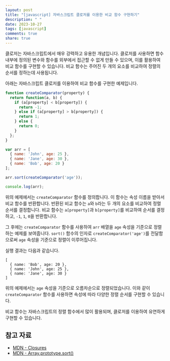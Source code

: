 ```yaml
---
layout: post
title: "[javascript] 자바스크립트 클로저를 이용한 비교 함수 구현하기"
description: " "
date: 2023-10-27
tags: [javascript]
comments: true
share: true
---
```


클로저는 자바스크립트에서 매우 강력하고 유용한 개념입니다. 클로저를 사용하면 함수 내부에 정의된 변수와 함수를 외부에서 접근할 수 없게 만들 수 있으며, 이를 활용하여 비교 함수를 구현할 수 있습니다. 비교 함수는 주어진 두 개의 요소를 비교하여 정렬의 순서를 정하는데 사용됩니다.

아래는 자바스크립트 클로저를 이용하여 비교 함수를 구현한 예제입니다.

```javascript
function createComparator(property) {
  return function(a, b) {
    if (a[property] < b[property]) {
      return -1;
    } else if (a[property] > b[property]) {
      return 1;
    } else {
      return 0;
    }
  };
}

var arr = [
  { name: 'John', age: 25 },
  { name: 'Jane', age: 30 },
  { name: 'Bob', age: 20 }
];

arr.sort(createComparator('age'));

console.log(arr);
```

위의 예제에서는 `createComparator` 함수를 정의합니다. 이 함수는 속성 이름을 받아서 비교 함수를 반환합니다. 반환된 비교 함수는 `a`와 `b`라는 두 개의 요소를 비교하여 정렬 순서를 결정합니다. 비교 함수는 `a[property]`과 `b[property]`를 비교하여 순서를 결정하고, `-1`, `1`, `0`을 반환합니다.

그 후에는 `createComparator` 함수를 사용하여 `arr` 배열을 `age` 속성을 기준으로 정렬하는 예제를 보여줍니다. `sort()` 함수의 인자로 `createComparator('age')`를 전달함으로써 `age` 속성을 기준으로 정렬이 이루어집니다.

실행 결과는 다음과 같습니다.

```
[
  { name: 'Bob', age: 20 },
  { name: 'John', age: 25 },
  { name: 'Jane', age: 30 }
]
```

위의 예제에서는 `age` 속성을 기준으로 오름차순으로 정렬되었습니다. 이와 같이 `createComparator` 함수를 사용하면 속성에 따라 다양한 정렬 순서를 구현할 수 있습니다.

비교 함수는 자바스크립트의 정렬 함수에서 많이 활용되며, 클로저를 이용하여 유연하게 구현할 수 있습니다.

## 참고 자료

- [MDN - Closures](https://developer.mozilla.org/en-US/docs/Web/JavaScript/Closures)
- [MDN - Array.prototype.sort()](https://developer.mozilla.org/en-US/docs/Web/JavaScript/Reference/Global_Objects/Array/sort)
